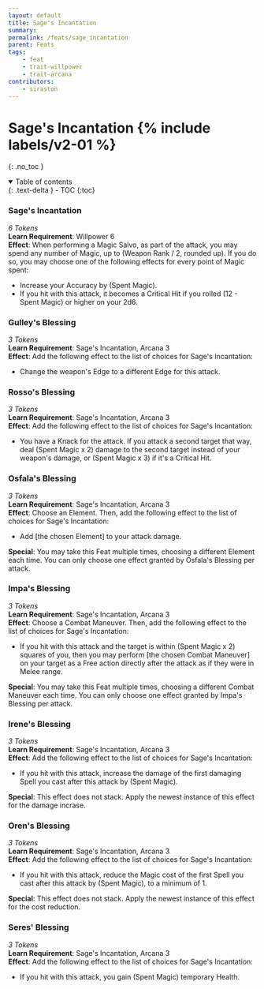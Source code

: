 ```yaml
---
layout: default
title: Sage's Incantation
summary:
permalink: /feats/sage_incantation
parent: Feats
tags:
    - feat
    - trait-willpower
    - trait-arcana
contributors:
    - siraston
---
```


# Sage's Incantation {% include labels/v2-01 %}
{: .no_toc }

<details open markdown="block">
  <summary>
    Table of contents
  </summary>
  {: .text-delta }
- TOC
{:toc}
</details>

### Sage's Incantation
*6 Tokens*  
**Learn Requirement**: Willpower 6  
**Effect**: When performing a Magic Salvo, as part of the attack, you may spend any number of Magic, up to (Weapon Rank / 2, rounded up). If you do so, you may choose one of the following effects for every point of Magic spent:
* Increase your Accuracy by (Spent Magic).
* If you hit with this attack, it becomes a Critical Hit if you rolled (12 - Spent Magic) or higher on your 2d6.

### Gulley's Blessing
*3 Tokens*  
**Learn Requirement**: Sage's Incantation, Arcana 3  
**Effect**: Add the following effect to the list of choices for Sage's Incantation:
* Change the weapon's Edge to a different Edge for this attack.

### Rosso's Blessing
*3 Tokens*  
**Learn Requirement**: Sage's Incantation, Arcana 3  
**Effect**: Add the following effect to the list of choices for Sage's Incantation:
* You have a Knack for the attack. If you attack a second target that way, deal (Spent Magic x 2) damage to the second target instead of your weapon's damage, or (Spent Magic x 3) if it's a Critical Hit.

### Osfala's Blessing
*3 Tokens*  
**Learn Requirement**: Sage's Incantation, Arcana 3  
**Effect**: Choose an Element. Then, add the following effect to the list of choices for Sage's Incantation:
* Add [the chosen Element] to your attack damage.

**Special**: You may take this Feat multiple times, choosing a different Element each time. You can only choose one effect granted by Osfala's Blessing per attack.

### Impa's Blessing
*3 Tokens*  
**Learn Requirement**: Sage's Incantation, Arcana 3  
**Effect**: Choose a Combat Maneuver. Then, add the following effect to the list of choices for Sage's Incantation:
* If you hit with this attack and the target is within (Spent Magic x 2) squares of you, then you may perform [the chosen Combat Maneuver] on your target as a Free action directly after the attack as if they were in Melee range.

**Special**: You may take this Feat multiple times, choosing a different Combat Maneuver each time. You can only choose one effect granted by Impa's Blessing per attack.

### Irene's Blessing
*3 Tokens*  
**Learn Requirement**: Sage's Incantation, Arcana 3  
**Effect**: Add the following effect to the list of choices for Sage's Incantation:
* If you hit with this attack, increase the damage of the first damaging Spell you cast after this attack by (Spent Magic).

**Special**: This effect does not stack. Apply the newest instance of this effect for the damage incrase.

### Oren's Blessing
*3 Tokens*  
**Learn Requirement**: Sage's Incantation, Arcana 3  
**Effect**: Add the following effect to the list of choices for Sage's Incantation:
* If you hit with this attack, reduce the Magic cost of the first Spell you cast after this attack by (Spent Magic), to a minimum of 1.

**Special**: This effect does not stack. Apply the newest instance of this effect for the cost reduction.

### Seres' Blessing
*3 Tokens*  
**Learn Requirement**: Sage's Incantation, Arcana 3  
**Effect**: Add the following effect to the list of choices for Sage's Incantation:
* If you hit with this attack, you gain (Spent Magic) temporary Health.